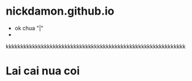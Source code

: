 # nickdamon.github.io
- ok chua "|"
- 
kkkkkkkkkkkkkkkkkkkkkkkkkkkkkkkkkkkkkkkkkkkkkkkkkkkkkkkkkkkkk
<h1> Lai cai nua coi </h1>
